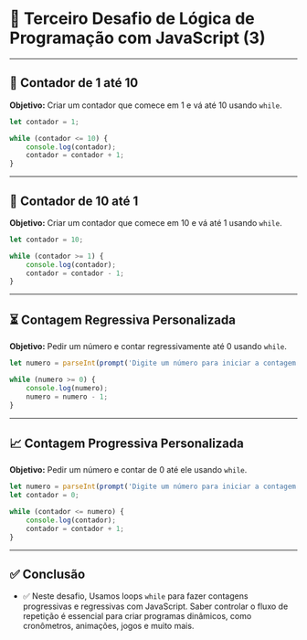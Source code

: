 # 🧠 Terceiro Desafio de Lógica de Programação com JavaScript (3)

---

## 🔢 Contador de 1 até 10

**Objetivo:** Criar um contador que comece em 1 e vá até 10 usando `while`.

```javascript
let contador = 1;

while (contador <= 10) {
    console.log(contador);
    contador = contador + 1;
}
```

---

## 🔁 Contador de 10 até 1

**Objetivo:** Criar um contador que comece em 10 e vá até 1 usando `while`.

```javascript
let contador = 10;

while (contador >= 1) {
    console.log(contador);
    contador = contador - 1;
}
```

---

## ⏳ Contagem Regressiva Personalizada

**Objetivo:** Pedir um número e contar regressivamente até 0 usando `while`.

```javascript
let numero = parseInt(prompt('Digite um número para iniciar a contagem regressiva'));

while (numero >= 0) {
    console.log(numero);
    numero = numero - 1;
}
```

---

## 📈 Contagem Progressiva Personalizada

**Objetivo:** Pedir um número e contar de 0 até ele usando `while`.

```javascript
let numero = parseInt(prompt('Digite um número para iniciar a contagem até'));
let contador = 0;

while (contador <= numero) {
    console.log(contador);
    contador = contador + 1;
}
```

---

## ✅ Conclusão

- ✅ Neste desafio, Usamos loops `while` para fazer contagens progressivas e regressivas com JavaScript. Saber controlar o fluxo de repetição é essencial para criar programas dinâmicos, como cronômetros, animações, jogos e muito mais.
